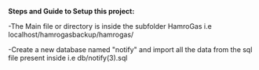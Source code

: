 **Steps and Guide to Setup this project:**

-The Main file or directory is inside the subfolder HamroGas
i.e localhost/hamrogasbackup/hamrogas/

-Create a new database named "notify" and import all the data from the sql file present inside
 i.e db/notify(3).sql